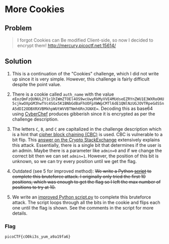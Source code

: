 # More Cookies

## Problem

> I forgot Cookies can Be modified Client-side, so now I decided to encrypt them! <http://mercury.picoctf.net:15614/>

## Solution

1. This is a continuation of the "Cookies" challenge, which I did not write up since it is very simple. However, this challenge is fairly difficult despite the point value.

2. There is a cookie called `auth_name` with the value `eEozQmFzQUNUL2Y1c1hIWmZTOEl4OS9wcUwyRkMyVVE4MUdseEZRYnZWU1E3WXRoOHU5cjkwOXpGM3hwTVc4SGx5K1BNbGdBaFhUOFpXWWpCMTl6dE1QNlNzUGJOVTRpeGdSSnA5dDI2ODBXRXVBMkhpWUtWVVBTNmh6RnJGNXE=`. Decoding this as base64 using [CyberChef](https://gchq.github.io/CyberChef/#recipe=From_Base64('A-Za-z0-9%2B/%3D',true)&input=ZUVvelFtRnpRVU5VTDJZMWMxaElXbVpUT0VsNE9TOXdjVXd5UmtNeVZWRTRNVWRzZUVaUlluWldVMUUzV1hSb09IVTVjamt3T1hwR00zaHdUVmM0U0d4NUsxQk5iR2RCYUZoVU9GcFhXV3BDTVRsNmRFMVFObE56VUdKT1ZUUnBlR2RTU25BNWRESTJPREJYUlhWQk1raHBXVXRXVlZCVE5taDZSbkpHTlhFPQ) produces gibberish since it is encrypted as per the challenge description.

3. The letters `C`, `B`, and `C` are capitalized in the challenge description which is a hint that [cipher block chaining (CBC)](https://en.wikipedia.org/wiki/Block_cipher_mode_of_operation#Cipher_block_chaining_(CBC)) is used. CBC is vulnerable to a bit flip. This [answer on the Crypto StackExchange](https://crypto.stackexchange.com/a/66086) extensively explains this attack. Essentially, there is a single bit that determines if the user is an admin. Maybe there is a parameter like `admin=0` and if we change the correct bit then we can set `admin=1`. However, the position of this bit is unknown, so we can try every position until we get the flag.

4. Outdated (see 5 for improved method): ~~We write a Python [script](./script.py) to complete this bruteforce attack. I originally only tried the first 10 positions, which was enough to get the flag so I left the max number of positions to try at 10.~~

5. We write an [improved Python script.py](improved_script.py) to complete this bruteforce attack. The script loops through all the bits in the cookie and flips each one until the flag is shown. See the comments in the script for more details.

### Flag

`picoCTF{cO0ki3s_yum_a9a19fa6}`
